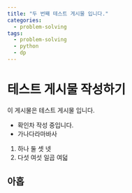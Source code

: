 ```yaml
---
title: "두 번째 테스트 게시물 입니다."
categories:
  - problem-solving
tags:
  - problem-solving
  - python
  - dp
---
```


# 테스트 게시물 작성하기

이 게시물은 테스트 게시물 입니다.

- 확인차 작성 중입니다.
- 가나다라마바사

1. 하나 둘 셋 넷
2. 다섯 여섯 일곱 여덟

## 아홉